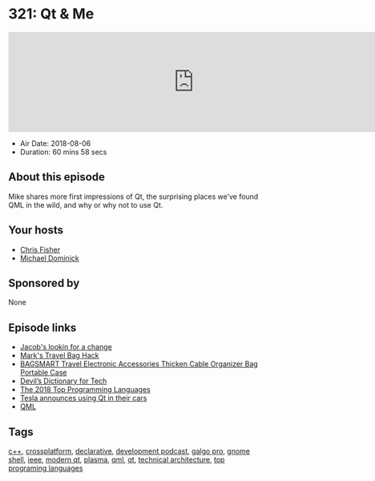 # 321: Qt & Me

<iframe src="https://player.fireside.fm/v2/MLf2ZzhC+l2Ez6Ogc?theme=dark" width="740" height="200" frameborder="0" scrolling="no"></iframe>

* Air Date: 2018-08-06
* Duration: 60 mins 58 secs

## About this episode

Mike shares more first impressions of Qt, the surprising places we’ve found QML in the wild, and why or why not to use Qt.

## Your hosts
* [Chris Fisher](https://coder.show/hosts/chrislas)
* [Michael Dominick](https://coder.show/hosts/michael)

## Sponsored by

None



## Episode links

  * [Jacob's lookin for a change](https://pastebin.com/UpaJryqA "Jacob's lookin for a change")
  * [Mark's Travel Bag Hack](https://pastebin.com/er5ZfqDr "Mark's Travel Bag Hack")
  * [BAGSMART Travel Electronic Accessories Thicken Cable Organizer Bag Portable Case](https://www.amazon.com/BAGSMART-Electronic-Accessories-Organizer-Portable/dp/B01LZJ042Y "BAGSMART Travel Electronic Accessories Thicken Cable Organizer Bag Portable Case")
  * [Devil’s Dictionary for Tech](https://vector623.github.io/humor/2018/06/25/devils-dictionary.html "Devil’s Dictionary for Tech")
  * [The 2018 Top Programming Languages](https://spectrum.ieee.org/at-work/innovation/the-2018-top-programming-languages "The 2018 Top Programming Languages")
  * [Tesla announces using Qt in their cars](https://twitter.com/qtproject/status/998902009922285568 "Tesla announces using Qt in their cars")
  * [QML](https://en.wikipedia.org/wiki/QML "QML")



## Tags

[c++](https://coder.show/tags/c++), [crossplatform](https://coder.show/tags/crossplatform), [declarative](https://coder.show/tags/declarative), [development podcast](https://coder.show/tags/development%20podcast), [galgo pro](https://coder.show/tags/galgo%20pro), [gnome shell](https://coder.show/tags/gnome%20shell), [ieee](https://coder.show/tags/ieee), [modern qt](https://coder.show/tags/modern%20qt), [plasma](https://coder.show/tags/plasma), [qml](https://coder.show/tags/qml), [qt](https://coder.show/tags/qt), [technical architecture](https://coder.show/tags/technical%20architecture), [top programing languages](https://coder.show/tags/top%20programing%20languages)